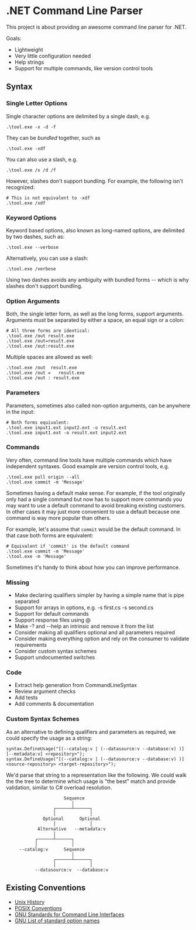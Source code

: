 # .NET Command Line Parser

This project is about providing an awesome command line parser for .NET.

Goals:

 - Lightweight
 - Very little configuration needed
 - Help strings
 - Support for multiple commands, like version control tools

## Syntax

### Single Letter Options

Single character options are delimited by a single dash, e.g.

    .\tool.exe -x -d -f

They can be *bundled* together, such as

    .\tool.exe -xdf

You can also use a slash, e.g.

    .\tool.exe /x /d /f

However, slashes don't support bundling. For example, the following isn't
recognized:

    # This is not equivalent to -xdf
    .\tool.exe /xdf

### Keyword Options

Keyword based options, also known as long-named options, are delimited by two
dashes, such as:

    .\tool.exe --verbose

Alternatively, you can use a slash:

    .\tool.exe /verbose

Using two dashes avoids any ambiguity with bundled forms -- which is why
slashes don't support bundling.

### Option Arguments

Both, the single letter form, as well as the long forms, support arguments.
Arguments must be separated by either a space, an equal sign or a colon:

    # All three forms are identical:
    .\tool.exe /out result.exe
    .\tool.exe /out=result.exe
    .\tool.exe /out:result.exe

Multiple spaces are allowed as well:

    .\tool.exe /out  result.exe
    .\tool.exe /out =   result.exe
    .\tool.exe /out : result.exe

### Parameters

Parameters, sometimes also called non-option arguments, can be anywhere in the
input:

    # Both forms equivalent:
    .\tool.exe input1.ext input2.ext -o result.ext
    .\tool.exe input1.ext -o result.ext input2.ext

### Commands

Very often, command line tools have multiple commands which have independent
syntaxes. Good example are version control tools, e.g.

    .\tool.exe pull origin --all
    .\tool.exe commit -m 'Message'

Sometimes having a default make sense. For example, if the tool originally only
had a single command but now has to support more commands you may want to use
a default command to avoid breaking existing customers. In other cases it may
just more convenient to use a default because one command is way more popular
than others.

For example, let's assume that `commit` would be the default command. In that
case both forms are equivalent:

    # Equivalent if 'commit' is the default command
    .\tool.exe commit -m 'Message'
    .\tool.exe -m 'Message'

Sometimes it's handy to think about how you can improve performance.

### Missing

- Make declaring qualifiers simpler by having a simple name that is pipe
  separated
- Support for arrays in options, e.g. -s first.cs -s second.cs
- Support for default commands
- Support response files using @
- Make -? and --help an intrinsic and remove it from the list
- Consider making all qualifiers optional and all parameters required
- Consider making everything option and rely on the consumer to validate
  requirements
- Consider custom syntax schemes
- Support undocumented switches

### Code

- Extract help generation from CommandLineSyntax
- Review argument checks
- Add tests
- Add comments & documentation

### Custom Syntax Schemes

As an alternative to defining qualifiers and parameters as required, we could
specify the usage as a string:

    syntax.DefineUsage("[(--catalog:v | (--datasource:v --database:v) )] [--metadata:v] <repository>");
    syntax.DefineUsage("[(--catalog:v | (--datasource:v --database:v) )] <source-repository> <target-repository>");

We'd parse that string to a representation like the following. We could walk the
the tree to determine which usage is "the best" match and provide validation,
similar to C# overload resolution.

                          Sequence
                             │
                      ┌──────┴──────┐
                      │             │
                  Optional      Optional
                      │             │
                Alternative   --metadata:v
                      │
               ┌──────┴──────┐
               │             │
         --catalog:v      Sequence
                             │
                      ┌──────┴──────┐
                      │             │
               --datasource:v  --database:v

## Existing Conventions

* [Unix History][Unix-History]
* [POSIX Conventions][POSIX-Conventions]
* [GNU Standards for Command Line Interfaces][GNU]
* [GNU List of standard option names][GNU-Options]

[Unix-History]: http://catb.org/~esr/writings/taoup/html/ch10s05.html
[POSIX-Conventions]: http://www.cs.unicam.it/piergallini/home/materiale/gc/java/essential/attributes/_posix.html
[GNU]: http://www.gnu.org/prep/standards/html_node/Command_002dLine-Interfaces.html
[GNU-Options]: http://www.gnu.org/prep/standards/html_node/Option-Table.html#Option-Table
